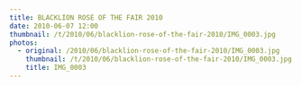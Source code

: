 ```yaml
---
title: BLACKLION ROSE OF THE FAIR 2010
date: 2010-06-07 12:00
thumbnail: /t/2010/06/blacklion-rose-of-the-fair-2010/IMG_0003.jpg
photos:
  - original: /2010/06/blacklion-rose-of-the-fair-2010/IMG_0003.jpg
    thumbnail: /t/2010/06/blacklion-rose-of-the-fair-2010/IMG_0003.jpg
    title: IMG_0003
---
```

